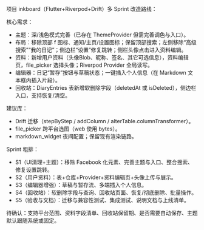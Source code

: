 项目 inkboard（Flutter+Riverpod+Drift）多 Sprint 改造路线：

核心需求：
- 主题：深/浅色模式完善（已存在 ThemeProvider 但需完善调色与入口）。
- 布局：移除顶部 f 图标、通知/主页/设置图标；保留顶部搜索；左侧移除“高级搜索”“我的日记”；侧边栏“设置”修复跳转；侧栏头像点击进入资料编辑。
- 资料：新增用户资料（头像Blob、昵称、签名、其它可选信息），资料编辑页，file_picker 选择头像；Riverpod Provider 全局读写。
- 编辑器：日记“暂存”按钮与草稿状态；一键插入个人信息（在 Markdown 文本框内插入片段）。
- 回收站：DiaryEntries 表新增软删除字段（deletedAt 或 isDeleted），侧边栏入口，支持恢复/清空。

建议库：
- Drift 迁移（stepByStep / addColumn / alterTable.columnTransformer）。
- file_picker 跨平台选图（web 使用 bytes）。
- markdown_widget 夜间配置；保留现有渲染链路。

Sprint 粗排：
- S1（UI清理+主题）：移除 Facebook 化元素、完善主题与入口、整合搜索、修复设置跳转。
- S2（用户资料）：表+仓库+Provider+资料编辑页+头像上传与展示。
- S3（编辑器增强）：草稿与暂存流、多端插入个人信息。
- S4（回收站）：软删除字段与查询、回收站页面、恢复/彻底删除、批量操作。
- S5（验收与文档）：迁移与兼容性测试、集成测试、说明文档与上线清单。

待确认：支持平台范围、资料字段清单、回收站保留期、是否需要自动保存、主题默认跟随系统或固定。